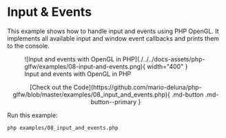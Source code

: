 # Input & Events

This example shows how to handle input and events using PHP OpenGL. It implements all available input and window event callbacks and prints them to the console.

<figure markdown>
  ![Input and events with OpenGL in PHP](./../../docs-assets/php-glfw/examples/08-input-and-events.png){ width="400" }
  <figcaption>Input and events with OpenGL in PHP</figcaption>
</figure>

<div style="text-align: center;" markdown>
[Check out the Code](https://github.com/mario-deluna/php-glfw/blob/master/examples/08_input_and_events.php){ .md-button .md-button--primary }
</div>


Run this example:

```
php examples/08_input_and_events.php
```